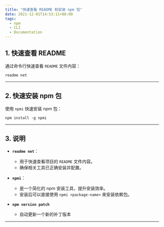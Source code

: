 ```yaml
---
title: "快速查看 README 和安装 npm 包"
date: 2021-12-01T14:53:11+08:00
tags:
  - npm
  - CLI
  - Documentation
---
```


## **1. 快速查看 README**

通过命令行快速查看 `README` 文件内容：

```shell
readme net
```

---

## **2. 快速安装 npm 包**

使用 `npmi` 快速安装 npm 包：

```shell
npm install -g npmi
```

---

## **3. 说明**

- **`readme net`**：
  - 用于快速查看项目的 `README` 文件内容。
  - 确保相关工具已正确安装并配置。

- **`npmi`**：
  - 是一个简化的 npm 安装工具，提升安装效率。
  - 安装后可以直接使用 `npmi <package-name>` 来安装依赖包。

- **`npm version patch`**
  -  自动更新一个新的补丁版本  

---
